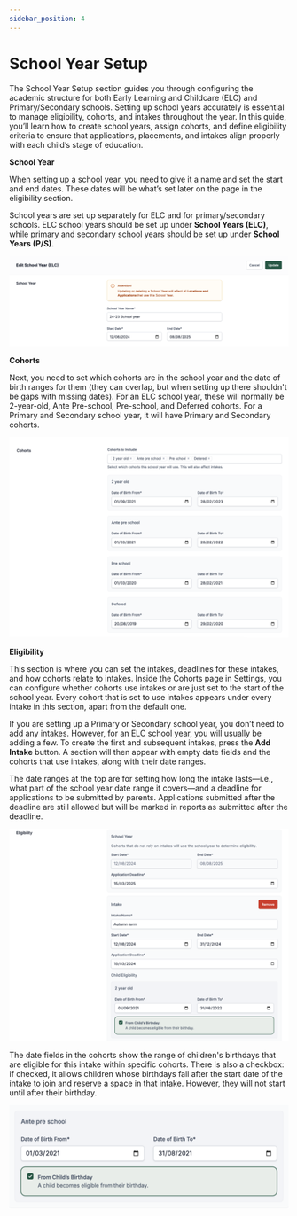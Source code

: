 ```yaml
---
sidebar_position: 4
---
```


# School Year Setup

The School Year Setup section guides you through configuring the academic structure for both Early Learning and Childcare (ELC) and Primary/Secondary schools. Setting up school years accurately is essential to manage eligibility, cohorts, and intakes throughout the year. In this guide, you’ll learn how to create school years, assign cohorts, and define eligibility criteria to ensure that applications, placements, and intakes align properly with each child’s stage of education.

**School Year**

When setting up a school year, you need to give it a name and set the start and end dates. These dates will be what’s set later on the page in the eligibility section.

School years are set up separately for ELC and for primary/secondary schools. ELC school years should be set up under **School Years (ELC)**, while primary and secondary school years should be set up under **School Years (P/S)**.

![School Years Set Up Example](./img/school-year.png)

**Cohorts**

Next, you need to set which cohorts are in the school year and the date of birth ranges for them (they can overlap, but when setting up there shouldn't be gaps with missing dates). For an ELC school year, these will normally be 2-year-old, Ante Pre-school, Pre-school, and Deferred cohorts. For a Primary and Secondary school year, it will have Primary and Secondary cohorts.

![Cohorts Set Up Example](./img/cohorts.png)

**Eligibility**

This section is where you can set the intakes, deadlines for these intakes, and how cohorts relate to intakes. Inside the Cohorts page in Settings, you can configure whether cohorts use intakes or are just set to the start of the school year. Every cohort that is set to use intakes appears under every intake in this section, apart from the default one.

If you are setting up a Primary or Secondary school year, you don’t need to add any intakes. However, for an ELC school year, you will usually be adding a few. To create the first and subsequent intakes, press the **Add Intake** button. A section will then appear with empty date fields and the cohorts that use intakes, along with their date ranges. 

The date ranges at the top are for setting how long the intake lasts—i.e., what part of the school year date range it covers—and a deadline for applications to be submitted by parents. Applications submitted after the deadline are still allowed but will be marked in reports as submitted after the deadline.

![Eligibility Set Up Example](./img/eligibility.png)

The date fields in the cohorts show the range of children's birthdays that are eligible for this intake within specific cohorts. There is also a checkbox: if checked, it allows children whose birthdays fall after the start date of the intake to join and reserve a space in that intake. However, they will not start until after their birthday.

![Eligibility Checkbox](./img/dob-checkbox.png)

